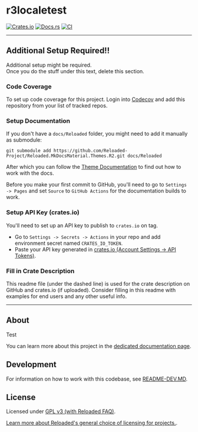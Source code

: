 # r3localetest

[![Crates.io](https://img.shields.io/crates/v/r3localetest.svg)](https://crates.io/crates/r3localetest)
[![Docs.rs](https://docs.rs/r3localetest/badge.svg)](https://docs.rs/r3localetest)
[![CI](https://github.com/TheBestAstroNOT/r3localetest/actions/workflows/rust.yml/badge.svg)](https://github.com/TheBestAstroNOT/r3localetest/actions)

-----------------------

## Additional Setup Required!!

Additional setup might be required.  
Once you do the stuff under this text, delete this section.  

### Code Coverage
To set up code coverage for this project. Login into [Codecov][codecov] and add this repository from your list of tracked repos.

### Setup Documentation

If you don't have a `docs/Reloaded` folder, you might need to add it manually as submodule:

```
git submodule add https://github.com/Reloaded-Project/Reloaded.MkDocsMaterial.Themes.R2.git docs/Reloaded
```

After which you can follow the [Theme Documentation](https://reloaded-project.github.io/Reloaded.MkDocsMaterial.Themes.R2/Pages/contributing.html#website-live-preview) to find out how to work with the docs.

Before you make your first commit to GitHub, you'll need to go to `Settings -> Pages` and set
`Source` to `GitHub Actions` for the documentation builds to work.


### Setup API Key (crates.io)

You'll need to set up an API key to publish to `crates.io` on tag.

- Go to `Settings -> Secrets -> Actions` in your repo and add environment secret named `CRATES_IO_TOKEN`.  
- Paste your API key generated in [crates.io (Account Settings -> API Tokens)][crates-io-key].  




### Fill in Crate Description

This readme file (under the dashed line) is used for the crate description on GitHub and
crates.io (if uploaded). Consider filling in this readme with examples for end users and any
other useful info.

-----------------------

## About

Test

You can learn more about this project in the [dedicated documentation page][docs].


## Development

For information on how to work with this codebase, see [README-DEV.MD](README-DEV.MD).

## License

Licensed under [GPL v3 (with Reloaded FAQ)](./LICENSE).  

[Learn more about Reloaded's general choice of licensing for projects.][reloaded-license].  

[codecov]: https://about.codecov.io/
[crates-io-key]: https://crates.io/settings/tokens
[nuget-key]: https://www.nuget.org/account/apikeys
[docs]: https://r3-locale-test.github.io/r3-locale-test
[reloaded-license]: https://reloaded-project.github.io/Reloaded.MkDocsMaterial.Themes.R2/Pages/license/
